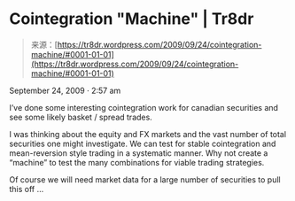 <!--yml
category: 未分类
date: 2024-05-18 15:39:11
-->

# Cointegration "Machine" | Tr8dr

> 来源：[https://tr8dr.wordpress.com/2009/09/24/cointegration-machine/#0001-01-01](https://tr8dr.wordpress.com/2009/09/24/cointegration-machine/#0001-01-01)

September 24, 2009 · 2:57 am

I’ve done some interesting cointegration work for canadian securities and see some likely basket / spread trades.

I was thinking about the equity and FX markets and the vast number of total securities one might investigate. We can test for stable cointegration and mean-reversion style trading in a systematic manner. Why not create a “machine” to test the many combinations for viable trading strategies.

Of course we will need market data for a large number of securities to pull this off …